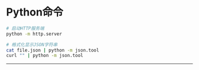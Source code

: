 # Python命令


```sh
# 启动HTTP服务端
python -m http.server

# 格式化显示JSON字符串
cat file.json | python -m json.tool
curl "" | python -m json.tool
```

---
